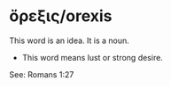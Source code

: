 # ὄρεξις/orexis
This word is an idea. It is a noun.
* This word means lust or strong desire.

See: Romans 1:27
